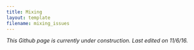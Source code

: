 ```yaml
---
title: Mixing
layout: template
filename: mixing_issues
---
```


*This Github page is currently under construction. Last edited on 11/6/16.*
